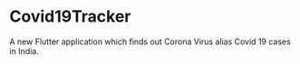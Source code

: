 # Covid19Tracker

A new Flutter application which finds out Corona Virus alias Covid 19 cases in India.



